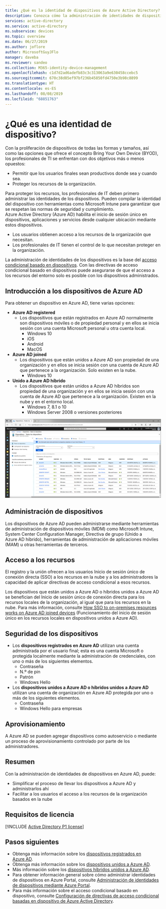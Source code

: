 ```yaml
---
title: ¿Qué es la identidad de dispositivos de Azure Active Directory?
description: Conozca cómo la administración de identidades de dispositivos puede ayudarle a administrar los dispositivos que acceden a los recursos de su entorno.
services: active-directory
ms.service: active-directory
ms.subservice: devices
ms.topic: overview
ms.date: 06/27/2019
ms.author: joflore
author: MicrosoftGuyJFlo
manager: daveba
ms.reviewer: sandeo
ms.collection: M365-identity-device-management
ms.openlocfilehash: c1d7d2ad6adefb83c3c313063a9e630458ccebc5
ms.sourcegitcommit: 670c38d85ef97bf236b45850fd4750e3b98c8899
ms.translationtype: HT
ms.contentlocale: es-ES
ms.lasthandoff: 08/08/2019
ms.locfileid: "68851763"
---
```

# <a name="what-is-a-device-identity"></a>¿Qué es una identidad de dispositivo?

Con la proliferación de dispositivos de todas las formas y tamaños, así como las opciones que ofrece el concepto Bring Your Own Device (BYOD), los profesionales de TI se enfrentan con dos objetivos más o menos opuestos:

- Permitir que los usuarios finales sean productivos donde sea y cuando sea.
- Proteger los recursos de la organización.

Para proteger los recursos, los profesionales de IT deben primero administrar las identidades de los dispositivos. Pueden compilar la identidad del dispositivo con herramientas como Microsoft Intune para garantizar que se respetan las normas de seguridad y cumplimiento. Azure Active Directory (Azure AD) habilita el inicio de sesión único en dispositivos, aplicaciones y servicios desde cualquier ubicación mediante estos dispositivos.

- Los usuarios obtienen acceso a los recursos de la organización que necesitan. 
- Los profesionales de IT tienen el control de lo que necesitan proteger en la organización.

La administración de identidades de los dispositivos es la base del [acceso condicional basado en dispositivos](../conditional-access/require-managed-devices.md). Con las directivas de acceso condicional basado en dispositivos puede asegurarse de que el acceso a los recursos del entorno solo es posible con los dispositivos administrados.

## <a name="getting-devices-in-azure-ad"></a>Introducción a los dispositivos de Azure AD

Para obtener un dispositivo en Azure AD, tiene varias opciones:

- **Azure AD registered**
   - Los dispositivos que están registrados en Azure AD normalmente son dispositivos móviles o de propiedad personal y en ellos se inicia sesión con una cuenta Microsoft personal u otra cuenta local.
      - Windows 10
      - iOS
      - Android
      - MacOS
- **Azure AD joined**
   - Los dispositivos que están unidos a Azure AD son propiedad de una organización y en ellos se inicia sesión con una cuenta de Azure AD que pertenece a la organización. Solo existen en la nube.
      - Windows 10 
- **Unido a Azure AD híbrido**
   - Los dispositivos que están unidos a Azure AD híbridos son propiedad de una organización y en ellos se inicia sesión con una cuenta de Azure AD que pertenece a la organización. Existen en la nube y en el entorno local.
      - Windows 7, 8.1 o 10
      - Windows Server 2008 o versiones posteriores

![Dispositivos que se muestran en la hoja de dispositivos de Azure AD](./media/overview/azure-ad-devices-all-devices-overview.png)

## <a name="device-management"></a>Administración de dispositivos

Los dispositivos de Azure AD pueden administrarse mediante herramientas de administración de dispositivos móviles (MDM) como Microsoft Intune, System Center Configuration Manager, Directiva de grupo (Unido a Azure AD híbrido), herramientas de administración de aplicaciones móviles (MAM) u otras herramientas de terceros.

## <a name="resource-access"></a>Acceso a los recursos

El registro y la unión ofrecen a los usuarios Inicio de sesión único de conexión directa (SSO) a los recursos en la nube y a los administradores la capacidad de aplicar directivas de acceso condicional a esos recursos. 

Los dispositivos que están unidos a Azure AD o híbridos unidos a Azure AD se benefician del Inicio de sesión único de conexión directa para los recursos locales de la organización, al igual que para los recursos en la nube. Para más información, consulte [How SSO to on-premises resources works on Azure AD joined devices](azuread-join-sso.md) (Funcionamiento del inicio de sesión único en los recursos locales en dispositivos unidos a Azure AD).

## <a name="device-security"></a>Seguridad de los dispositivos

- Los **dispositivos registrados en Azure AD** utilizan una cuenta administrada por el usuario final; esta es una cuenta Microsoft o protegida localmente mediante la administración de credenciales, con uno o más de los siguientes elementos.
   - Contraseña
   - N.º de pin
   - Patrón
   - Windows Hello
- Los **dispositivos unidos a Azure AD o híbridos unidos a Azure AD** utilizan una cuenta de organización en Azure AD protegida por uno o más de los siguientes elementos.
   - Contraseña
   - Windows Hello para empresas

## <a name="provisioning"></a>Aprovisionamiento

A Azure AD se pueden agregar dispositivos como autoservicio o mediante un proceso de aprovisionamiento controlado por parte de los administradores.

## <a name="summary"></a>Resumen

Con la administración de identidades de dispositivos en Azure AD, puede:

- Simplificar el proceso de llevar los dispositivos a Azure AD y administrarlos ahí
- Facilitar a los usuarios el acceso a los recursos de la organización basados en la nube

## <a name="license-requirements"></a>Requisitos de licencia

[!INCLUDE [Active Directory P1 license](../../../includes/active-directory-p1-license.md)]

## <a name="next-steps"></a>Pasos siguientes

- Obtenga más información sobre los [dispositivos registrados en Azure AD](concept-azure-ad-register.md).
- Obtenga más información sobre los [dispositivos unidos a Azure AD](concept-azure-ad-join.md).
- Más información sobre los [dispositivos híbridos unidos a Azure AD](concept-azure-ad-join-hybrid.md).
- Para obtener información general sobre cómo administrar identidades de dispositivos en Azure Portal, consulte [Administración de identidades de dispositivos mediante Azure Portal](device-management-azure-portal.md).
- Para más información sobre el acceso condicional basado en dispositivo, consulte [Configuración de directivas de acceso condicional basadas en dispositivo de Azure Active Directory](../conditional-access/require-managed-devices.md).
